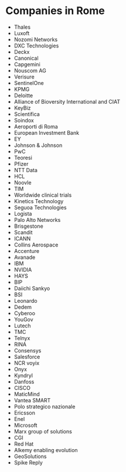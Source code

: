 # Companies in Rome
* Thales
* Luxoft
* Nozomi Networks
* DXC Technologies
* Deckx
* Canonical
* Capgemini
* Nouscom AG
* Verisure
* SentinelOne
* KPMG
* Deloitte
* Alliance of Bioversity International and CIAT
* KeyBiz
* Scientifica
* Soindox
* Aeroporti di Roma
* European Investment Bank
* EY
* Johnson & Johnson
* PwC
* Teoresi
* Pfizer
* NTT Data
* HCL
* Noovle 
* TIM
* Worldwide clinical trials
* Kinetics Technology
* Seguoa Technologies
* Logista  
* Palo Alto Networks
* Brisgestone
* Scandit
* ICANN
* Collins Aerospace
* Accenture
* Avanade
* IBM
* NVIDIA
* HAYS
* BIP
* Daiichi Sankyo
* BSI
* Leonardo
* Dedem
* Cyberoo
* YouGov
* Lutech
* TMC
* Telnyx
* RINA
* Consensys
* Salesforce
* NCR voyix
* Onyx
* Kyndryl
* Danfoss
* CISCO
* MaticMind
* Vantea SMART
* Polo strategico nazionale
* Ericsson
* Enel
* Microsoft
* Marx group of solutions
* CGI
* Red Hat
* Alkemy enabling evolution
* GeoSolutions
* Spike Reply
